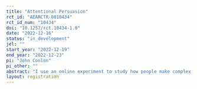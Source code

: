 ```yaml
---
title: "Attentional Persuasion"
rct_id: "AEARCTR-0010434"
rct_id_num: "10434"
doi: "10.1257/rct.10434-1.0"
date: "2022-12-16"
status: "in_development"
jel: ""
start_year: "2022-12-19"
end_year: "2022-12-23"
pi: "John Conlon"
pi_other: ""
abstract: "I use an online experiment to study how people make complex decisions and how information can both change beliefs but also distort attention."
layout: registration
---
```


